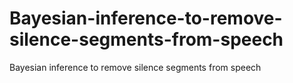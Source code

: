 # Bayesian-inference-to-remove-silence-segments-from-speech
Bayesian inference to remove silence segments from speech
